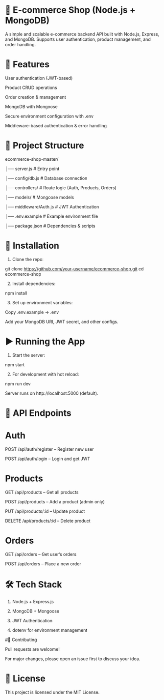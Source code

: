 # 🛒 E-commerce Shop (Node.js + MongoDB)

A simple and scalable e-commerce backend API built with Node.js, Express, and MongoDB.
Supports user authentication, product management, and order handling.


# 🚀 Features

User authentication (JWT-based)

Product CRUD operations

Order creation & management

MongoDB with Mongoose

Secure environment configuration with .env

Middleware-based authentication & error handling

# 📂 Project Structure

ecommerce-shop-master/

│── server.js          # Entry point

│── config/db.js       # Database connection

│── controllers/       # Route logic (Auth, Products, Orders)

│── models/            # Mongoose models

│── middleware/Auth.js # JWT Authentication

│── .env.example       # Example environment file

│── package.json       # Dependencies & scripts


# 🔧 Installation

1. Clone the repo:

git clone https://github.com/your-username/ecommerce-shop.git
cd ecommerce-shop


2. Install dependencies:

npm install


3. Set up environment variables:

Copy .env.example → .env

Add your MongoDB URI, JWT secret, and other configs.


# ▶️ Running the App

1. Start the server:

npm start


2. For development with hot reload:

npm run dev

Server runs on http://localhost:5000
 (default).

# 📌 API Endpoints
# Auth

POST /api/auth/register – Register new user

POST /api/auth/login – Login and get JWT

# Products

GET /api/products – Get all products

POST /api/products – Add a product (admin only)

PUT /api/products/:id – Update product

DELETE /api/products/:id – Delete product

# Orders

GET /api/orders – Get user’s orders

POST /api/orders – Place a new order


# 🛠️ Tech Stack

1. Node.js + Express.js

2. MongoDB + Mongoose

3. JWT Authentication

4. dotenv for environment management

#🤝 Contributing

Pull requests are welcome!

For major changes, please open an issue first to discuss your idea.

# 📄 License

This project is licensed under the MIT License.
